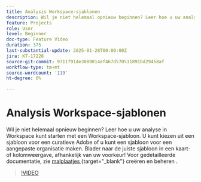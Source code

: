 ```yaml
---
title: Analysis Workspace-sjablonen
description: Wil je niet helemaal opnieuw beginnen? Leer hoe u uw analyse in Workspace kunt starten met een Workspace-sjabloon. U kunt kiezen uit een sjabloon voor een curatieve Adobe of u kunt een sjabloon voor een aangepaste organisatie maken. Blader naar de juiste sjabloon in een kaart- of kolomweergave, afhankelijk van uw voorkeur!
feature: Projects
role: User
level: Beginner
doc-type: Feature Video
duration: 375
last-substantial-update: 2025-01-28T00:00:00Z
jira: KT-17228
source-git-commit: 9711f914e3089014ef467d570511891bd29468af
workflow-type: tm+mt
source-wordcount: '119'
ht-degree: 0%

---
```



# Analysis Workspace-sjablonen

Wil je niet helemaal opnieuw beginnen? Leer hoe u uw analyse in Workspace kunt starten met een Workspace-sjabloon. U kunt kiezen uit een sjabloon voor een curatieve Adobe of u kunt een sjabloon voor een aangepaste organisatie maken. Blader naar de juiste sjabloon in een kaart- of kolomweergave, afhankelijk van uw voorkeur! Voor gedetailleerde documentatie, zie [ malplaatjes ](https://experienceleague.adobe.com/nl/docs/analytics-platform/using/cja-workspace/templates/create-templates?lang=en){target="_blank"} creëren en beheren .

>[!VIDEO](https://video.tv.adobe.com/v/3443169/?learn=on&enablevpops)
